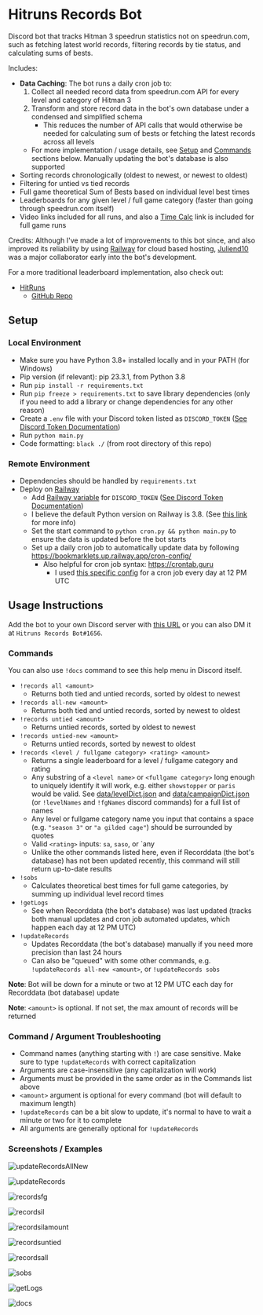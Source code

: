 # Hitruns Records Bot

Discord bot that tracks Hitman 3 speedrun statistics not on speedrun.com, such as fetching latest world records, filtering records by tie status, and calculating sums of bests.

Includes:

- **Data Caching**: The bot runs a daily cron job to:
  1. Collect all needed record data from speedrun.com API for every level and category of Hitman 3
  2. Transform and store record data in the bot's own database under a condensed and simplified schema
     - This reduces the number of API calls that would otherwise be needed for calculating sum of bests or fetching the latest records across all levels
  - For more implementation / usage details, see [Setup](#setup) and [Commands](#commands) sections below. Manually updating the bot's database is also supported
- Sorting records chronologically (oldest to newest, or newest to oldest)
- Filtering for untied vs tied records
- Full game theoretical Sum of Bests based on individual level best times
- Leaderboards for any given level / full game category (faster than going through speedrun.com itself)
- Video links included for all runs, and also a [Time Calc](https://solderq35.github.io/fg-time-calc/) link is included for full game runs

Credits: Although I've made a lot of improvements to this bot since, and also improved its reliability by using [Railway](https://railway.app/) for cloud based hosting, [Juliend10](https://www.speedrun.com/users/juliend10) was a major collaborator early into the bot's development.

For a more traditional leaderboard implementation, also check out:

- [HitRuns](https://hitruns.vercel.app/)
  - [GitHub Repo](https://github.com/solderq35/hitruns)

## Setup

### Local Environment

- Make sure you have Python 3.8+ installed locally and in your PATH (for Windows)
- Pip version (if relevant): pip 23.3.1, from Python 3.8
- Run `pip install -r requirements.txt`
- Run `pip freeze > requirements.txt` to save library dependencies (only if you need to add a library or change dependencies for any other reason)
- Create a `.env` file with your Discord token listed as `DISCORD_TOKEN` ([See Discord Token Documentation](https://docs.discordbotstudio.org/setting-up-dbs/finding-your-bot-token))
- Run `python main.py`
- Code formatting: `black ./` (from root directory of this repo)

### Remote Environment

- Dependencies should be handled by `requirements.txt`
- Deploy on [Railway](https://railway.app/)
  - Add [Railway variable](https://docs.railway.app/develop/variables) for `DISCORD_TOKEN` ([See Discord Token Documentation](https://docs.discordbotstudio.org/setting-up-dbs/finding-your-bot-token))
  - I believe the default Python version on Railway is 3.8. (See [this link](https://nixpacks.com/docs/providers/python) for more info)
  - Set the start command to `python cron.py && python main.py` to ensure the data is updated before the bot starts
  - Set up a daily cron job to automatically update data by following https://bookmarklets.up.railway.app/cron-config/
    - Also helpful for cron job syntax: https://crontab.guru
      - I used [this specific config](https://crontab.guru/#0_12_*_*_*) for a cron job every day at 12 PM UTC

## Usage Instructions

Add the bot to your own Discord server with [this URL](https://discord.com/api/oauth2/authorize?client_id=1048593224735932508&permissions=2147486720&scope=bot%20applications.commands) or you can also DM it at `Hitruns Records Bot#1656`.

### Commands

You can also use `!docs` command to see this help menu in Discord itself.

- `!records all <amount>`
  - Returns both tied and untied records, sorted by oldest to newest
- `!records all-new <amount>`
  - Returns both tied and untied records, sorted by newest to oldest
- `!records untied <amount>`
  - Returns untied records, sorted by oldest to newest
- `!records untied-new <amount>`
  - Returns untied records, sorted by newest to oldest
- `!records <level / fullgame category> <rating> <amount>`
  - Returns a single leaderboard for a level / fullgame category and rating
  - Any substring of a `<level name>` or `<fullgame category>` long enough to uniquely identify it will work, e.g. either `showstopper` or `paris` would be valid. See [data/levelDict.json](https://github.com/solderq35/hitruns-records-bot/blob/master/data/levelDict.json) and [data/campaignDict.json](https://github.com/solderq35/hitruns-records-bot/blob/master/data/campaignDict.json) (or `!levelNames` and `!fgNames` discord commands) for a full list of names
  - Any level or fullgame category name you input that contains a space (e.g. `"season 3"` or `"a gilded cage"`) should be surrounded by quotes
  - Valid `<rating>` inputs: `sa`, `saso`, or `any
  - Unlike the other commands listed here, even if Recorddata (the bot's database) has not been updated recently, this command will still return up-to-date results
- `!sobs`
  - Calculates theoretical best times for full game categories, by summing up individual level record times
- `!getLogs`
  - See when Recorddata (the bot's database) was last updated (tracks both manual updates and cron job automated updates, which happen each day at 12 PM UTC)
- `!updateRecords`
  - Updates Recorddata (the bot's database) manually if you need more precision than last 24 hours
  - Can also be "queued" with some other commands, e.g. `!updateRecords all-new <amount>`, or `!updateRecords sobs`

**Note**: Bot will be down for a minute or two at 12 PM UTC each day for Recorddata (bot database) update

**Note**: `<amount>` is optional. If not set, the max amount of records will be returned

### Command / Argument Troubleshooting

- Command names (anything starting with `!`) are case sensitive. Make sure to type `!updateRecords` with correct capitalization
- Arguments are case-insensitive (any capitalization will work)
- Arguments must be provided in the same order as in the Commands list above
- `<amount>` argument is optional for every command (bot will default to maximum length)
- `!updateRecords` can be a bit slow to update, it's normal to have to wait a minute or two for it to complete
- All arguments are generally optional for `!updateRecords`

### Screenshots / Examples

![updateRecordsAllNew](https://i.ibb.co/nQ54dxK/recordsallnew.png)

![updateRecords](https://i.ibb.co/FJhS7Fy/updaterecords.png)

![recordsfg](https://i.ibb.co/fpJCGPp/recordsfg.png)

![recordsil](https://i.ibb.co/NpHNP6W/recordsil.png)

![recordsilamount](https://i.ibb.co/5c8z63Q/recordsilamount.png)

![recordsuntied](https://i.ibb.co/c1DxHjN/recordsuntied.png)

![recordsall](https://i.ibb.co/xS191j6/recordsall.png)

![sobs](https://i.ibb.co/WBjLB4j/sobs.png)

![getLogs](https://i.ibb.co/s6ZYHKt/getlogs.png)

![docs](https://i.ibb.co/WHQGq2Y/recordsdocs.png)
